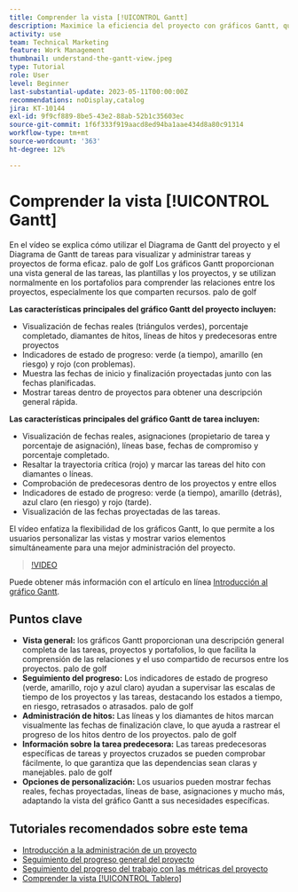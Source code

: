 ```yaml
---
title: Comprender la vista [!UICONTROL Gantt]
description: Maximice la eficiencia del proyecto con gráficos Gantt, que ofrecen vistas generales, seguimiento del progreso, administración de hitos, perspectivas de predecesores y opciones personalizables para optimizar la administración de tareas y recursos.
activity: use
team: Technical Marketing
feature: Work Management
thumbnail: understand-the-gantt-view.jpeg
type: Tutorial
role: User
level: Beginner
last-substantial-update: 2023-05-11T00:00:00Z
recommendations: noDisplay,catalog
jira: KT-10144
exl-id: 9f9cf889-8be5-43e2-88ab-52b1c35603ec
source-git-commit: 1f6f333f919aacd8ed94ba1aae434d8a80c91314
workflow-type: tm+mt
source-wordcount: '363'
ht-degree: 12%

---
```


# Comprender la vista [!UICONTROL Gantt]

En el vídeo se explica cómo utilizar el Diagrama de Gantt del proyecto y el Diagrama de Gantt de tareas para visualizar y administrar tareas y proyectos de forma eficaz. palo de golf Los gráficos Gantt proporcionan una vista general de las tareas, las plantillas y los proyectos, y se utilizan normalmente en los portafolios para comprender las relaciones entre los proyectos, especialmente los que comparten recursos. palo de golf

**Las características principales del gráfico Gantt del proyecto incluyen:**

* Visualización de fechas reales (triángulos verdes), porcentaje completado, diamantes de hitos, líneas de hitos y predecesoras entre proyectos&#x200B;
* Indicadores de estado de progreso: verde (a tiempo), amarillo (en riesgo) y rojo (con problemas).
* Muestra las fechas de inicio y finalización proyectadas junto con las fechas planificadas.
* Mostrar tareas dentro de proyectos para obtener una descripción general rápida.

**Las características principales del gráfico Gantt de tarea incluyen:**

* Visualización de fechas reales, asignaciones (propietario de tarea y porcentaje de asignación), líneas base, fechas de compromiso y porcentaje completado.
* Resaltar la trayectoria crítica (rojo) y marcar las tareas del hito con diamantes o líneas.
* Comprobación de predecesoras dentro de los proyectos y entre ellos&#x200B;
* Indicadores de estado de progreso: verde (a tiempo), amarillo (detrás), azul claro (en riesgo) y rojo (tarde).
* Visualización de las fechas proyectadas de las tareas.

El vídeo enfatiza la flexibilidad de los gráficos Gantt, lo que permite a los usuarios personalizar las vistas y mostrar varios elementos simultáneamente para una mejor administración del proyecto.

>[!VIDEO](https://video.tv.adobe.com/v/3419304/?quality=12&learn=on&enablevpops)

Puede obtener más información con el artículo en línea [Introducción al gráfico Gantt](https://experienceleague.adobe.com/docs/workfront/using/manage-work/the-gantt-chart/gantt-chart-overview/get-started-with-gantt.html?lang=es).

## Puntos clave

* **Vista general:** los gráficos Gantt proporcionan una descripción general completa de las tareas, proyectos y portafolios, lo que facilita la comprensión de las relaciones y el uso compartido de recursos entre los proyectos. palo de golf
* **Seguimiento del progreso:** Los indicadores de estado de progreso (verde, amarillo, rojo y azul claro) ayudan a supervisar las escalas de tiempo de los proyectos y las tareas, destacando los estados a tiempo, en riesgo, retrasados o atrasados. palo de golf
* **Administración de hitos:** Las líneas y los diamantes de hitos marcan visualmente las fechas de finalización clave, lo que ayuda a rastrear el progreso de los hitos dentro de los proyectos. palo de golf
* **Información sobre la tarea predecesora:** Las tareas predecesoras específicas de tareas y proyectos cruzados se pueden comprobar fácilmente, lo que garantiza que las dependencias sean claras y manejables. palo de golf
* **Opciones de personalización:** Los usuarios pueden mostrar fechas reales, fechas proyectadas, líneas de base, asignaciones y mucho más, adaptando la vista del gráfico Gantt a sus necesidades específicas.


## Tutoriales recomendados sobre este tema

* [Introducción a la administración de un proyecto](/help/manage-work/projects/getting-started-manage-a-project.md)
* [Seguimiento del progreso general del proyecto](/help/manage-work/projects/track-overall-project-progress.md)
* [Seguimiento del progreso del trabajo con las métricas del proyecto](/help/manage-work/projects/track-work-progress-with-project-metrics.md)
* [Comprender la vista [!UICONTROL Tablero]](/help/manage-work/projects/understand-the-board-view.md)
